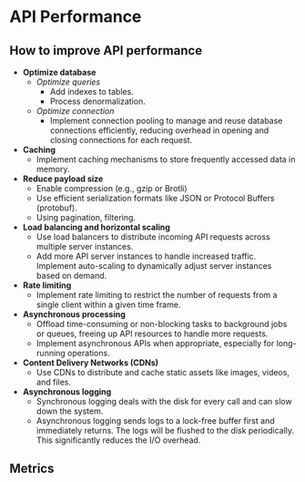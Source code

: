 # API Performance

## How to improve API performance
- **Optimize database**
   - *Optimize queries*
      - Add indexes to tables.
      - Process denormalization.
   - *Optimize connection*
      - Implement connection pooling to manage and reuse database connections efficiently, reducing overhead in opening and closing connections for each request.
- **Caching**
   - Implement caching mechanisms to store frequently accessed data in memory.
- **Reduce payload size**
   - Enable compression (e.g., gzip or Brotli)
   - Use efficient serialization formats like JSON or Protocol Buffers (protobuf).
   - Using pagination, filtering.
- **Load balancing and horizontal scaling**
   - Use load balancers to distribute incoming API requests across multiple server instances.
   - Add more API server instances to handle increased traffic. Implement auto-scaling to dynamically adjust server instances based on demand.
- **Rate limiting**
   - Implement rate limiting to restrict the number of requests from a single client within a given time frame. 
- **Asynchronous processing**
   - Offload time-consuming or non-blocking tasks to background jobs or queues, freeing up API resources to handle more requests.
   - Implement asynchronous APIs when appropriate, especially for long-running operations.
- **Content Delivery Networks (CDNs)**
   - Use CDNs to distribute and cache static assets like images, videos, and files.
- **Asynchronous logging**
   - Synchronous logging deals with the disk for every call and can slow down the system.
   - Asynchronous logging sends logs to a lock-free buffer first and immediately returns. The logs will be flushed to the disk periodically. This significantly reduces the I/O overhead.

## Metrics
